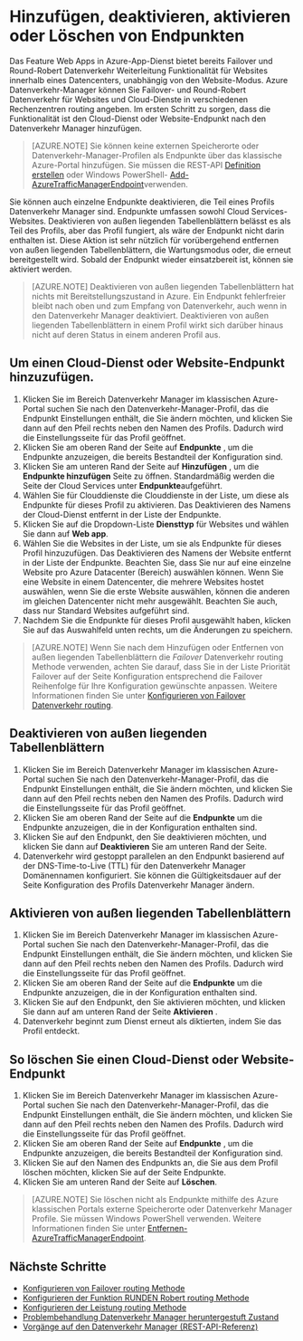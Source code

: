 <properties
   pageTitle="Verwalten von Endpunkten in Azure Datenverkehr Manager | Microsoft Azure"
   description="In diesem Artikel helfen Ihnen, hinzufügen, entfernen, aktivieren und deaktivieren die Endpunkte aus Azure Datenverkehr-Manager."
   services="traffic-manager"
   documentationCenter=""
   authors="sdwheeler"
   manager="carmonm"
   editor="tysonn" />
<tags
   ms.service="traffic-manager"
   ms.devlang="na"
   ms.topic="get-started-article"
   ms.tgt_pltfrm="na"
   ms.workload="infrastructure-services"
   ms.date="03/17/2016"
   ms.author="sewhee" />

# <a name="add-disable-enable-or-delete-endpoints"></a>Hinzufügen, deaktivieren, aktivieren oder Löschen von Endpunkten

Das Feature Web Apps in Azure-App-Dienst bietet bereits Failover und Round-Robert Datenverkehr Weiterleitung Funktionalität für Websites innerhalb eines Datencenters, unabhängig von den Website-Modus. Azure Datenverkehr-Manager können Sie Failover- und Round-Robert Datenverkehr für Websites und Cloud-Dienste in verschiedenen Rechenzentren routing angeben. Im ersten Schritt zu sorgen, dass die Funktionalität ist den Cloud-Dienst oder Website-Endpunkt nach den Datenverkehr Manager hinzufügen.

>[AZURE.NOTE] Sie können keine externen Speicherorte oder Datenverkehr-Manager-Profilen als Endpunkte über das klassische Azure-Portal hinzufügen. Sie müssen die REST-API [Definition erstellen](http://go.microsoft.com/fwlink/p/?LinkId=400772) oder Windows PowerShell- [Add-AzureTrafficManagerEndpoint](http://go.microsoft.com/fwlink/p/?LinkId=400774)verwenden.

Sie können auch einzelne Endpunkte deaktivieren, die Teil eines Profils Datenverkehr Manager sind. Endpunkte umfassen sowohl Cloud Services-Websites. Deaktivieren von außen liegenden Tabellenblättern belässt es als Teil des Profils, aber das Profil fungiert, als wäre der Endpunkt nicht darin enthalten ist. Diese Aktion ist sehr nützlich für vorübergehend entfernen von außen liegenden Tabellenblättern, die Wartungsmodus oder, die erneut bereitgestellt wird. Sobald der Endpunkt wieder einsatzbereit ist, können sie aktiviert werden.

>[AZURE.NOTE] Deaktivieren von außen liegenden Tabellenblättern hat nichts mit Bereitstellungszustand in Azure. Ein Endpunkt fehlerfreier bleibt nach oben und zum Empfang von Datenverkehr, auch wenn in den Datenverkehr Manager deaktiviert. Deaktivieren von außen liegenden Tabellenblättern in einem Profil wirkt sich darüber hinaus nicht auf deren Status in einem anderen Profil aus.

## <a name="to-add-a-cloud-service-or-website-endpoint"></a>Um einen Cloud-Dienst oder Website-Endpunkt hinzuzufügen.


1. Klicken Sie im Bereich Datenverkehr Manager im klassischen Azure-Portal suchen Sie nach den Datenverkehr-Manager-Profil, das die Endpunkt Einstellungen enthält, die Sie ändern möchten, und klicken Sie dann auf den Pfeil rechts neben den Namen des Profils. Dadurch wird die Einstellungsseite für das Profil geöffnet.
2. Klicken Sie am oberen Rand der Seite auf **Endpunkte** , um die Endpunkte anzuzeigen, die bereits Bestandteil der Konfiguration sind.
3. Klicken Sie am unteren Rand der Seite auf **Hinzufügen** , um die **Endpunkte hinzufügen** Seite zu öffnen. Standardmäßig werden die Seite der Cloud Services unter **Endpunkte**aufgeführt.
4. Wählen Sie für Clouddienste die Clouddienste in der Liste, um diese als Endpunkte für dieses Profil zu aktivieren. Das Deaktivieren des Namens der Cloud-Dienst entfernt in der Liste der Endpunkte.
5. Klicken Sie auf die Dropdown-Liste **Diensttyp** für Websites und wählen Sie dann auf **Web app**.
6. Wählen Sie die Websites in der Liste, um sie als Endpunkte für dieses Profil hinzuzufügen. Das Deaktivieren des Namens der Website entfernt in der Liste der Endpunkte. Beachten Sie, dass Sie nur auf eine einzelne Website pro Azure Datacenter (Bereich) auswählen können. Wenn Sie eine Website in einem Datencenter, die mehrere Websites hostet auswählen, wenn Sie die erste Website auswählen, können die anderen im gleichen Datencenter nicht mehr ausgewählt. Beachten Sie auch, dass nur Standard Websites aufgeführt sind.
7. Nachdem Sie die Endpunkte für dieses Profil ausgewählt haben, klicken Sie auf das Auswahlfeld unten rechts, um die Änderungen zu speichern.

>[AZURE.NOTE] Wenn Sie nach dem Hinzufügen oder Entfernen von außen liegenden Tabellenblättern die *Failover* Datenverkehr routing Methode verwenden, achten Sie darauf, dass Sie in der Liste Priorität Failover auf der Seite Konfiguration entsprechend die Failover Reihenfolge für Ihre Konfiguration gewünschte anpassen. Weitere Informationen finden Sie unter [Konfigurieren von Failover Datenverkehr routing](traffic-manager-configure-failover-routing-method.md).

## <a name="to-disable-an-endpoint"></a>Deaktivieren von außen liegenden Tabellenblättern

1. Klicken Sie im Bereich Datenverkehr Manager im klassischen Azure-Portal suchen Sie nach den Datenverkehr-Manager-Profil, das die Endpunkt Einstellungen enthält, die Sie ändern möchten, und klicken Sie dann auf den Pfeil rechts neben den Namen des Profils. Dadurch wird die Einstellungsseite für das Profil geöffnet.
2. Klicken Sie am oberen Rand der Seite auf die **Endpunkte** um die Endpunkte anzuzeigen, die in der Konfiguration enthalten sind.
3. Klicken Sie auf den Endpunkt, den Sie deaktivieren möchten, und klicken Sie dann auf **Deaktivieren** Sie am unteren Rand der Seite.
4. Datenverkehr wird gestoppt parallelen an den Endpunkt basierend auf der DNS-Time-to-Live (TTL) für den Datenverkehr Manager Domänennamen konfiguriert. Sie können die Gültigkeitsdauer auf der Seite Konfiguration des Profils Datenverkehr Manager ändern.

## <a name="to-enable-an-endpoint"></a>Aktivieren von außen liegenden Tabellenblättern

1. Klicken Sie im Bereich Datenverkehr Manager im klassischen Azure-Portal suchen Sie nach den Datenverkehr-Manager-Profil, das die Endpunkt Einstellungen enthält, die Sie ändern möchten, und klicken Sie dann auf den Pfeil rechts neben den Namen des Profils. Dadurch wird die Einstellungsseite für das Profil geöffnet.
2. Klicken Sie am oberen Rand der Seite auf die **Endpunkte** um die Endpunkte anzuzeigen, die in der Konfiguration enthalten sind.
3. Klicken Sie auf den Endpunkt, den Sie aktivieren möchten, und klicken Sie dann auf am unteren Rand der Seite **Aktivieren** .
4. Datenverkehr beginnt zum Dienst erneut als diktierten, indem Sie das Profil entdeckt.

## <a name="to-delete-a-cloud-service-or-website-endpoint"></a>So löschen Sie einen Cloud-Dienst oder Website-Endpunkt


1. Klicken Sie im Bereich Datenverkehr Manager im klassischen Azure-Portal suchen Sie nach den Datenverkehr-Manager-Profil, das die Endpunkt Einstellungen enthält, die Sie ändern möchten, und klicken Sie dann auf den Pfeil rechts neben den Namen des Profils. Dadurch wird die Einstellungsseite für das Profil geöffnet.
2. Klicken Sie am oberen Rand der Seite auf **Endpunkte** , um die Endpunkte anzuzeigen, die bereits Bestandteil der Konfiguration sind.
3. Klicken Sie auf den Namen des Endpunkts an, die Sie aus dem Profil löschen möchten, klicken Sie auf der Seite Endpunkte.
4. Klicken Sie am unteren Rand der Seite auf **Löschen**.

>[AZURE.NOTE] Sie löschen nicht als Endpunkte mithilfe des Azure klassischen Portals externe Speicherorte oder Datenverkehr Manager Profile. Sie müssen Windows PowerShell verwenden. Weitere Informationen finden Sie unter [Entfernen-AzureTrafficManagerEndpoint](https://msdn.microsoft.com/library/dn690251.aspx).

## <a name="next-steps"></a>Nächste Schritte

- [Konfigurieren von Failover routing Methode](traffic-manager-configure-failover-routing-method.md)
- [Konfigurieren der Funktion RUNDEN Robert routing Methode](traffic-manager-configure-round-robin-routing-method.md)
- [Konfigurieren der Leistung routing Methode](traffic-manager-configure-performance-routing-method.md)
- [Problembehandlung Datenverkehr Manager heruntergestuft Zustand](traffic-manager-troubleshooting-degraded.md)
- [Vorgänge auf den Datenverkehr Manager (REST-API-Referenz)](http://go.microsoft.com/fwlink/p/?LinkID=313584)
